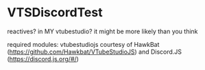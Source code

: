 # VTSDiscordTest
reactives? in MY vtubestudio? it might be more likely than you think

required modules: vtubestudiojs courtesy of HawkBat (https://github.com/Hawkbat/VTubeStudioJS) and Discord.JS (https://discord.js.org/#/)
